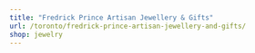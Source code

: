 ```yaml
---
title: "Fredrick Prince Artisan Jewellery & Gifts"
url: /toronto/fredrick-prince-artisan-jewellery-and-gifts/
shop: jewelry
---
```

